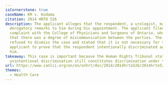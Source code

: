 ```yaml
---
isCornerstone: true
caseName: KM v. Kodama
citation: 2014 HRTO 526
description: The applicant alleges that the respondent, a urologist, made
  derogatory remarks to him during his appointment. The applicant filed a
  complaint with the College of Physicians and Surgeons of Ontario, who found
  that there was a degree of miscommunication between the parties. The OHRT
  refused to dismiss the case and stated that it is not necessary for the
  applicant to prove that the respondent intentionally discriminated against
  him.
takeaway: This case is important because the Human Rights Tribunal stated that
  unintentional discrimination still constitutes discrimination under the Code.
url: https://www.canlii.org/en/on/onhrt/doc/2014/2014hrto526/2014hrto526.html?resultIndex=1
themes:
  - Health Care
---
```

